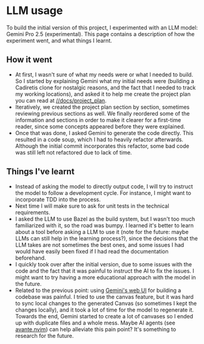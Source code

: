 # LLM usage

To build the initial version of this project, I experimented with an LLM model:
Gemini Pro 2.5 (experimental). This page contains a description of how the
experiment went, and what things I learnt.

## How it went

- At first, I wasn't sure of what my needs were or what I needed to build. So I
  started by explaining Gemini what my initial needs were (building a Cadiretis
  clone for nostalgic reasons, and the fact that I needed to track my working
  locations), and asked it to help me create the project plan you can read at
  [//docs/project_plan](./project_plan/README.md).
- Iteratively, we created the project plan section by section, sometimes
  reviewing previous sections as well. We finally reordered some of the
  information and sections in order to make it clearer for a first-time reader,
  since some concepts appeared before they were explained.
- Once that was done, I asked Gemini to generate the code directly. This
  resulted in a code soup, which I had to heavily refactor afterwards. Although
  the initial commit incorporates this refactor, some bad code was still left
  not refactored due to lack of time.

## Things I've learnt

- Instead of asking the model to directly output code, I will try to instruct
  the model to follow a development cycle. For instance, I might want to
  incorporate TDD into the process.
- Next time I will make sure to ask for unit tests in the technical
  requirements.
- I asked the LLM to use Bazel as the build system, but I wasn't too much
  familiarized with it, so the road was bumpy. I learned it's better to learn
  about a tool before asking a LLM to use it (note for the future: maybe LLMs
  can still help in the learning process?), since the decisions that the LLM
  takes are not sometimes the best ones, and some issues I had would have
  easily been fixed if I had read the documentation beforehand.
- I quickly took over after the initial version, due to some issues with the
  code and the fact that it was painful to instruct the AI to fix the issues. I
  might want to try having a more educational approach with the model in the
  future.
- Related to the previous point: using [Gemini's web UI][gemini] for building a
  codebase was painful. I tried to use the canvas feature, but it was hard to
  sync local changes to the generated Canvas (so sometimes I kept the changes
  locally), and it took a lot of time for the model to regenerate it. Towards
  the end, Gemini started to create a lot of canvases so I ended up with
  duplicate files and a whole mess. Maybe AI agents (see
  [avante.nvim][avante-nvim]) can help alleviate this pain point? It's
  something to research for the future.

[gemini]: https://gemini.google.com/
[avante-nvim]: https://github.com/yetone/avante.nvim
